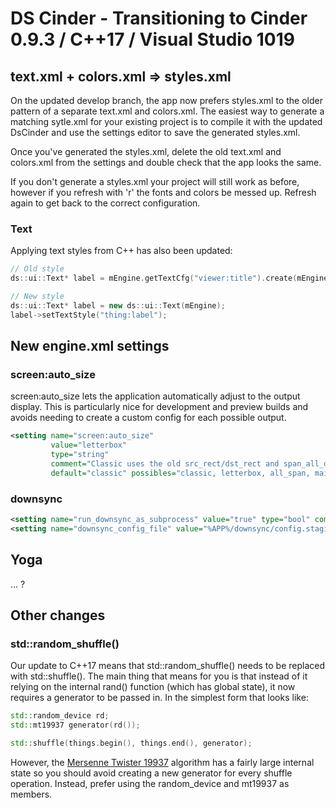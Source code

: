 # DS Cinder - Transitioning to Cinder 0.9.3 / C++17 / Visual Studio 1019

## text.xml + colors.xml => styles.xml
On the updated develop branch, the app now prefers styles.xml to the older pattern of a separate text.xml and
colors.xml. The easiest way to generate a matching sytle.xml for your existing project is to compile it with the updated
DsCinder and use the settings editor to save the generated styles.xml.

Once you've generated the styles.xml, delete the old text.xml and colors.xml from the settings and double check that the
app looks the same. 

If you don't generate a styles.xml your project will still work as before, however if you refresh with 'r' the fonts and
colors be messed up. Refresh again to get back to the correct configuration.

### Text
Applying text styles from C++ has also been updated:
```cpp
// Old style
ds::ui::Text* label = mEngine.getTextCfg("viewer:title").create(mEngine, mTrayHolder);

// New style
ds::ui::Text* label = new ds::ui::Text(mEngine);
label->setTextStyle("thing:label");
```

## New engine.xml settings
### screen:auto_size
screen:auto_size lets the application automatically adjust to the output display. This is particularly nice for
development and preview builds and avoids needing to create a custom config for each possible output.
```xml
<setting name="screen:auto_size"
         value="letterbox"
         type="string"
         comment="Classic uses the old src_rect/dst_rect and span_all_displays; letterbox will letterbox to your main monitor; all_span spans all displays; main_span fills the main display. letterbox requires having a world size set." 
         default="classic" possibles="classic, letterbox, all_span, main_span"/>
```

### downsync
```xml
<setting name="run_downsync_as_subprocess" value="true" type="bool" comment="Will Attempt to run downsync from the %APP%/downsync folder" default="true"/>
<setting name="downsync_config_file" value="%APP%/downsync/config.staging.json5" type="string" comment="Downsync with attempt to use this config when run as a subprocess" default="true"/>
```

## Yoga
... ?

## Other changes
### std::random_shuffle()
Our update to C++17 means that std::random_shuffle() needs to be replaced with std::shuffle(). The main thing that means
for you is that instead of it relying on the internal rand() function (which has global state), it now requires a
generator to be passed in. In the simplest form that looks like:
```cpp
std::random_device rd;
std::mt19937 generator(rd());

std::shuffle(things.begin(), things.end(), generator);
```
However, the [Mersenne Twister 19937](https://www.cplusplus.com/reference/random/mt19937/) algorithm has a fairly large
internal state so you should avoid creating a new generator for every shuffle operation. Instead, prefer using the
random_device and mt19937 as members.
